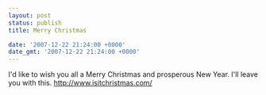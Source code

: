 ```yaml
---
layout: post
status: publish
title: Merry Christmas

date: '2007-12-22 21:24:00 +0000'
date_gmt: '2007-12-22 21:24:00 +0000'
---
```

I'd like to wish you all a Merry Christmas and prosperous New Year.
I'll leave you with this.
<a href="http://www.isitchristmas.com/">http://www.isitchristmas.com/</a>
